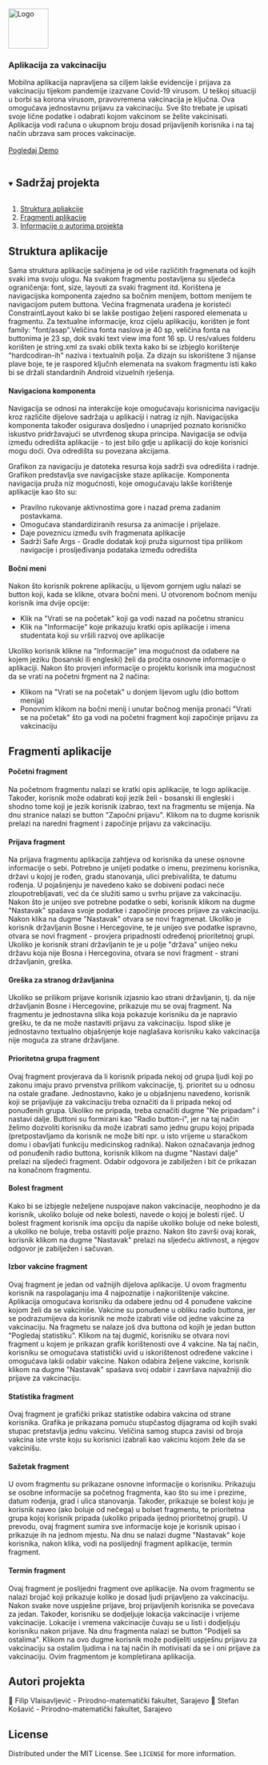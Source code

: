 

<br />
<p >
  <a href="https://github.com/github_username/repo_name">
    <img src="https://i.imgur.com/Mx9CcVW.png" alt="Logo" width="80" height="80">
  </a> <h3 >Aplikacija za vakcinaciju</h3>

  <p >
    Mobilna aplikacija napravljena sa ciljem lakše evidencije i prijava za vakcinaciju tijekom pandemije izazvane Covid-19 virusom. U teškoj situaciji u borbi sa korona virusom, pravovremena vakcinacija je ključna. Ova omogućava jednostavnu prijavu za vakcinaciju. Sve što trebate je upisati svoje lične podatke i odabrati kojom vakcinom se želite vakcinisati. Aplikacija vodi računa o ukupnom broju dosad prijavljenih korisnika i na taj način ubrzava sam proces vakcinacije.
    <br />
    <br />
    <a href="#dodati_youtube_link">Pogledaj Demo</a>
  </p>
</p>



<!-- TABLE OF CONTENTS -->
<details open="open">
  <summary><h2 style="display: inline-block">Sadržaj projekta</h2></summary>
  <ol>
    <li><a href="#struktura-aplikacije">Struktura apliakcije</a></li>
    <li><a href="#fragmenti-aplikacije">Fragmenti aplikacije</a></li>
    <li><a href="#autori-projekta">Informacije o autorima projekta</a></li>
  </ol>
</details>


<!-- INFORMACIJE O PROJEKTU -->
## Struktura aplikacije
Sama struktura aplikacije sačinjena je od više različitih fragmenata od kojih svaki ima svoju ulogu. Na svakom fragmentu postavljena su sljedeća ograničenja: font, size, layouti za svaki fragment itd. Korištena je navigacijska komponenta zajedno sa bočnim menijem, bottom menijem te navigacijom putem buttona. Većina fragmenata urađena je koristeći ConstraintLayout kako bi se lakše postigao željeni raspored elemenata u fragmentu. Za textualne informacije, kroz cijelu aplikaciju, korišten je font family: "font/asap".Veličina fonta naslova je 40 sp, veličina fonta na buttonima je 23 sp, dok svaki text view ima font 16 sp. U res/values folderu korišten je string.xml za svaki oblik texta kako bi se izbjeglo korištenje "hardcodiran-ih" naziva i textualnih polja. Za dizajn su iskorištene 3 nijanse plave boje, te je raspored ključnh elemenata na svakom fragmentu isti kako bi se držali standardnih Android vizuelnih rješenja.

#### Navigaciona komponenta
Navigacija se odnosi na interakcije koje omogućavaju korisnicima navigaciju kroz različite dijelove sadržaja u aplikaciji i natrag iz njih. Navigacijska komponenta također osigurava dosljedno i unaprijed poznato korisničko iskustvo pridržavajući se utvrđenog skupa principa. Navigacija se odvija između odredišta aplikacije - to jest bilo gdje u aplikaciji do koje korisnici mogu doći. Ova odredišta su povezana akcijama.

Grafikon za navigaciju je datoteka resursa koja sadrži sva odredišta i radnje. Grafikon predstavlja sve navigacijske staze aplikacije. Komponenta navigacija pruža niz mogućnosti, koje omogućavaju lakše korištenje aplikacije kao što su:
- Pravilno rukovanje aktivnostima gore i nazad prema zadanim postavkama.
- Omogućava standardiziranih resursa za animacije i prijelaze.
- Daje poveznicu između svih fragmenata aplikacije
- Sadrži Safe Args - Gradle dodatak koji pruža sigurnost tipa prilikom navigacije i prosljeđivanja podataka između odredišta

#### Bočni meni

Nakon što korisnik pokrene aplikaciju, u lijevom gornjem uglu nalazi se button koji, kada se klikne, otvara bočni meni.  U otvorenom bočnom meniju korisnik ima dvije opcije:

- Klik na "Vrati se na početak" koji ga vodi nazad na početnu stranicu
- Klik na "Informacije" koje prikazuju kratki opis aplikacije i imena studentata koji su vršili razvoj ove aplikacije 

Ukoliko korisnik klikne na "Informacije" ima mogućnost da odabere na kojem jeziku (bosanski ili engleski) želi da pročita osnovne informacije o aplikaciji.  Nakon što provjeri informacije o projektu korisnik ima mogućnost da se vrati na početni frgment na 2 načina:
- Klikom na "Vrati se na početak" u donjem lijevom uglu (dio bottom menija)
- Ponovnim klikom na bočni menij i unutar bočnog menija pronaći "Vrati se na početak" što ga vodi na početni fragment koji započinje prijavu za vakcinaciju

<!-- INFORMACIJE O PROJEKTU -->
## Fragmenti aplikacije
#### Početni fragment 
Na početnom fragmentu nalazi se kratki opis aplikacije, te logo aplikacije. Također, korisnik može odabrati koji jezik želi - bosanski ili engleski i shodno tome koji je jezik korisnik izabrao, text na fragmentu se mijenja.  Na dnu stranice nalazi se button "Započni prijavu". Klikom na to dugme korisnik prelazi na naredni fragment i započinje prijavu za vakcinaciju.

#### Prijava fragment
Na prijava fragmentu aplikacija zahtjeva od korisnika da unese osnovne informacije o sebi. Potrebno je unijeti podatke o imenu, prezimenu korisnika, državi u kojoj je rođen, gradu stanovanja, ulici prebivališta, te datumu rođenja. U pojašnjenju je navedeno kako se dobiveni podaci neće zloupotrebljavati, već da će služiti samo u svrhu prijave za vakcinaciju. Nakon što je unijeo sve potrebne podatke o sebi, korisnik klikom na dugme "Nastavak" spašava svoje podatke i započinje proces prijave za vakcinaciju. Nakon klika na dugme "Nastavak" otvara se novi fragmenat. Ukoliko je korisnik državljanin Bosne i Hercegovine, te je unijeo sve podatke ispravno, otvara se novi fragment - provjera pripadnosti određenoj prioritetnoj grupi. Ukoliko je korisnik strani državljanin te je u polje "država" unijeo neku državu koja nije Bosna i Hercegovina, otvara se novi fragment - strani državljanin, greška.

#### Greška za stranog državljanina
Ukoliko se prilikom prijave korisnik izjasnio kao strani državljanin, tj. da nije državljanin Bosne i Hercegovine, prikazuje mu se ovaj fragment. Na fragmentu je jednostavna slika koja pokazuje korisniku da je napravio grešku, te da ne može nastaviti prijavu za vakcinaciju. Ispod slike je jednostavno textualno objašnjenje koje naglašava korisniku kako vakcinacija nije moguća za strane državljane.

#### Prioritetna grupa fragment

Ovaj fragment provjerava da li korisnik pripada nekoj od grupa ljudi koji po zakonu imaju pravo prvenstva prilikom vakcinacije, tj. prioritet su u odnosu na ostale građane. Jednostavno, kako je u objašnjenu navedeno, korisnik koji se prijavljuje za vakcinaciju treba označiti da li pripada nekoj od ponuđenih grupa. Ukoliko ne pripada, treba označiti dugme "Ne pripadam" i nastavi dalje. Buttoni su formirani kao "Radio button-i", jer na taj način želimo dozvoliti korisniku da može izabrati samo jednu grupu kojoj pripada (pretpostavljamo da korisnik ne može biti npr. u isto vrijeme u staračkom domu i obavljati funkciju medicinskog radnika). Nakon označavanja jednog od ponuđenih radio buttona, korisnik klikom na dugme "Nastavi dalje" prelazi na sljedeći fragment. Odabir odgovora je zabilježen i bit će prikazan na konačnom fragmentu.

#### Bolest fragment

Kako bi se izbjegle neželjene nuspojave nakon vakcinacije, neophodno je da korisnik, ukoliko boluje od neke bolesti, navede o kojoj je bolesti riječ. U bolest fragment korisnik ima opciju da napiše ukoliko boluje od neke bolesti, a ukoliko ne boluje, treba ostaviti polje prazno. Nakon što završi ovaj korak, korisnik klikom na dugme "Nastavak" prelazi na sljedeću aktivnost, a njegov odgovor je zabilježen i sačuvan.

#### Izbor vakcine fragment

Ovaj fragment je jedan od važnijih dijelova aplikacije. U ovom fragmentu korisnik na raspolaganju ima 4 najpoznatije i najkorištenije vakcine. Aplikacija omogućava korisniku da odabere jednu od 4 ponuđene vakcine kojom želi da se vakciniše. Vakcine su ponuđene u obliku radio buttona, jer se podrazumijeva da korisnik ne može izabrati više od jedne vakcine za vakcinaciju. Na fragmetu se nalaze još dva buttona od kojih je jedan button "Pogledaj statistiku". Klikom na taj dugmić, korisniku se otvara novi fragment u kojem je prikazan grafik korištenosti ove 4 vakcine. Na taj način, korisniku se omogućava statistički uvid u iskorištenost određene vakcine i omogućava lakši odabir vakcine. Nakon odabira željene vakcine, korisnik klikom na dugme "Nastavak" spašava svoj odabir i završava najvažniji dio prijave za vakcinaciju.

#### Statistika fragment

Ovaj fragment je grafički prikaz statistike odabira vakcina od strane korisnika. Grafika je prikazana pomuću stupčastog dijagrama od kojih svaki stupac pretstavlja jednu vakcinu. Veličina samog stupca zavisi od broja vakcina iste vrste koju su korisnici izabrali kao vakcinu kojom žele da se vakcinišu.

#### Sažetak fragment
U ovom fragmentu su prikazane osnovne informacije o korisniku. Prikazuju se osobne informacije sa početnog fragmenta, kao što su ime i prezime, datum rođenja, grad i ulica stanovanja. Također, prikazuje se bolest koju je korisnik naveo (ako boluje od nečega) u bolset fragmentu, te prioritetna grupa kojoj korisnik pripada (ukoliko pripada ijednoj prioritetnoj grupi). U prevodu, ovaj fragment sumira sve informacije koje je korisnik upisao i prikazuje ih na jednom mjestu. Na dnu se nalazi dugme "Nastavak" koje korisnika, nakon klika, vodi na poslijednji fragment aplikacije, termin fragment.

#### Termin fragment

Ovaj fragment je poslijedni fragment ove aplikacije. Na ovom fragmentu se nalazi brojač koji prikazuje koliko je dosad ljudi prijavljeno za vakcinaciju. Nakon svake nove uspješne prijave, broj prijavljenih korisnika se povećava za jedan. Također, korisniku se dodjeljuje lokacija vakcinacije i vrijeme vakcinacije. Lokacije i vremena vakcinacije čuvaju se u listi i dodjeljuju korisniku nakon prijave. Na dnu fragmenta nalazi se button "Podijeli sa ostalima". Klikom na ovo dugme korisnik može podijeliti uspješnu prijavu za vakcinaciju sa ostalim ljudima i na taj način ih motivisati da se i oni prijave za vakcinaciju. Ovim fragmentom je kompletirana aplikacija.

## Autori projekta

:man: Filip Vlaisavljević  - Prirodno-matematički fakultet, Sarajevo 
:man: Stefan Košavić - Prirodno-matematički fakultet, Sarajevo




<!-- LICENSA -->
## License

Distributed under the MIT License. See `LICENSE` for more information.


